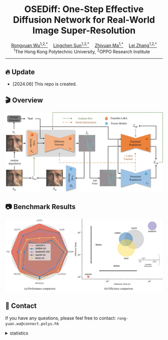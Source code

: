 <div align="center">


<h1>OSEDiff: One-Step Effective Diffusion Network for Real-World Image Super-Resolution</h1>

<div>
    <a href='https://scholar.google.com/citations?user=A-U8zE8AAAAJ&hl=zh-CN' target='_blank'>Rongyuan Wu<sup>1,2,*</sup></a>&emsp;
    <a href='https://scholar.google.com/citations?user=ZCDjTn8AAAAJ&hl=zh-CN' target='_blank'>Lingchen Sun<sup>1,2,*</sup></a>&emsp;
    <a href='https://scholar.google.com/citations?user=F15mLDYAAAAJ&hl=en' target='_blank'>Zhiyuan Ma<sup>1,*</sup></a>&emsp;
    <a href='https://www4.comp.polyu.edu.hk/~cslzhang/' target='_blank'>Lei Zhang<sup>1,2,† </sup></a>
</div>
<div>
    <sup>1</sup>The Hong Kong Polytechnic University, <sup>2</sup>OPPO Research Institute&emsp; 
</div>

---

</div>

## 🔥 Update
- [2024.06] This repo is created.

## 🎬 Overview
![overview](asserts/framework.jpg)


## 📷 Benchmark Results
![benchmark](asserts/benchmark.jpg)


## 📧 Contact
If you have any questions, please feel free to contact: `rong-yuan.wu@connect.polyu.hk`



<details>
<summary>statistics</summary>

![visitors](https://visitor-badge.laobi.icu/badge?page_id=cswry/OSEDiff)

</details>